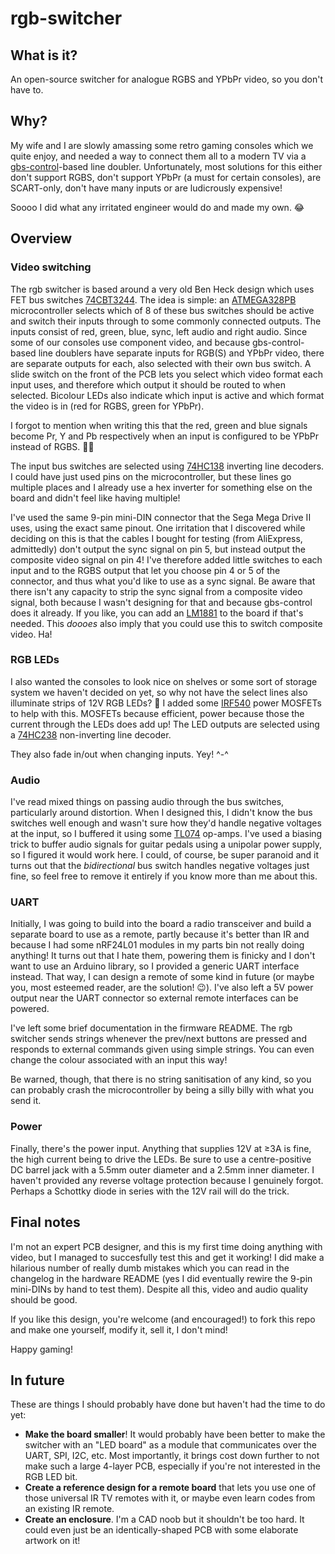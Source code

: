 # rgb-switcher

## What is it?

An open-source switcher for analogue RGBS and YPbPr video, so you don't have to.

## Why?

My wife and I are slowly amassing some retro gaming consoles which we quite enjoy, and needed a way to connect them all to a modern TV via a [gbs-control](https://github.com/ramapcsx2/gbs-control)-based line doubler. Unfortunately, most solutions for this either don't support RGBS, don't support YPbPr (a must for certain consoles), are SCART-only, don't have many inputs or are ludicrously expensive!

Soooo I did what any irritated engineer would do and made my own. 😂

## Overview

### Video switching

The rgb switcher is based around a very old Ben Heck design which uses FET bus switches [74CBT3244](https://www.ti.com/lit/ds/symlink/sn74cbt3244.pdf?ts=1737705833521&ref_url=https%253A%252F%252Fwww.google.com%252F). The idea is simple: an [ATMEGA328PB](https://www.microchip.com/en-us/product/atmega328pb) microcontroller selects which of 8 of these bus switches should be active and switch their inputs through to some commonly connected outputs. The inputs consist of red, green, blue, sync, left audio and right audio. Since some of our consoles use component video, and because gbs-control-based line doublers have separate inputs for RGB(S) and YPbPr video, there are separate outputs for each, also selected with their own bus switch. A slide switch on the front of the PCB lets you select which video format each input uses, and therefore which output it should be routed to when selected. Bicolour LEDs also indicate which input is active and which format the video is in (red for RGBS, green for YPbPr).

I forgot to mention when writing this that the red, green and blue signals become Pr, Y and Pb respectively when an input is configured to be YPbPr instead of RGBS. 👍🏾

The input bus switches are selected using [74HC138](https://www.ti.com/product/CD74HC138) inverting line decoders. I could have just used pins on the microcontroller, but these lines go multiple places and I already use a hex inverter for something else on the board and didn't feel like having multiple!

I've used the same 9-pin mini-DIN connector that the Sega Mega Drive II uses, using the exact same pinout. One irritation that I discovered while deciding on this is that the cables I bought for testing (from AliExpress, admittedly) don't output the sync signal on pin 5, but instead output the composite video signal on pin 4! I've therefore added little switches to each input and to the RGBS output that let you choose pin 4 or 5 of the connector, and thus what you'd like to use as a sync signal. Be aware that there isn't any capacity to strip the sync signal from a composite video signal, both because I wasn't designing for that and because gbs-control does it already. If you like, you can add an [LM1881](https://www.ti.com/lit/ds/symlink/lm1881.pdf?ts=1737753066078&ref_url=https%253A%252F%252Fwww.google.com%252F) to the board if that's needed. This _doooes_ also imply that you could use this to switch composite video. Ha!

### RGB LEDs

I also wanted the consoles to look nice on shelves or some sort of storage system we haven't decided on yet, so why not have the select lines also illuminate strips of 12V RGB LEDs? 🤣
I added some [IRF540](https://www.vishay.com/docs/91021/irf540.pdf) power MOSFETs to help with this. MOSFETs because efficient, power because those the current through the LEDs does add up! The LED outputs are selected using a [74HC238](https://www.ti.com/product/CD74HC238) non-inverting line decoder.

They also fade in/out when changing inputs. Yey! ^-^

### Audio

I've read mixed things on passing audio through the bus switches, particularly around distortion. When I designed this, I didn't know the bus switches well enough and wasn't sure how they'd handle negative voltages at the input, so I buffered it using some [TL074](https://www.ti.com/product/TL074) op-amps. I've used a biasing trick to buffer audio signals for guitar pedals using a unipolar power supply, so I figured it would work here. I could, of course, be super paranoid and it turns out that the _bidirectional_ bus switch handles negative voltages just fine, so feel free to remove it entirely if you know more than me about this.

### UART

Initially, I was going to build into the board a radio transceiver and build a separate board to use as a remote, partly because it's better than IR and because I had some nRF24L01 modules in my parts bin not really doing anything! It turns out that I hate them, powering them is finicky and I don't want to use an Arduino library, so I provided a generic UART interface instead. That way, I can design a remote of some kind in future (or maybe you, most esteemed reader, are the solution! 😉). I've also left a 5V power output near the UART connector so external remote interfaces can be powered.

I've left some brief documentation in the firmware README. The rgb switcher sends strings whenever the prev/next buttons are pressed and responds to external commands given using simple strings. You can even change the colour associated with an input this way!

Be warned, though, that there is no string sanitisation of any kind, so you can probably crash the microcontroller by being a silly billy with what you send it.

### Power

Finally, there's the power input. Anything that supplies 12V at ≥3A is fine, the high current being to drive the LEDs. Be sure to use a centre-positive DC barrel jack with a 5.5mm outer diameter and a 2.5mm inner diameter. I haven't provided any reverse voltage protection because I genuinely forgot. Perhaps a Schottky diode in series with the 12V rail will do the trick.

## Final notes

I'm not an expert PCB designer, and this is my first time doing anything with video, but I managed to succesfully test this and get it working! I did make a hilarious number of really dumb mistakes which you can read in the changelog in the hardware README (yes I did eventually rewire the 9-pin mini-DINs by hand to test them). Despite all this, video and audio quality should be good.

If you like this design, you're welcome (and encouraged!) to fork this repo and make one yourself, modify it, sell it, I don't mind!

Happy gaming!

## In future

These are things I should probably have done but haven't had the time to do yet:

- **Make the board smaller**! It would probably have been better to make the switcher with an "LED board" as a module that communicates over the UART, SPI, I2C, etc. Most importantly, it brings cost down further to not make such a large 4-layer PCB, especially if you're not interested in the RGB LED bit.
- **Create a reference design for a remote board** that lets you use one of those universal IR TV remotes with it, or maybe even learn codes from an existing IR remote.
- **Create an enclosure**. I'm a CAD noob but it shouldn't be too hard. It could even just be an identically-shaped PCB with some elaborate artwork on it!
